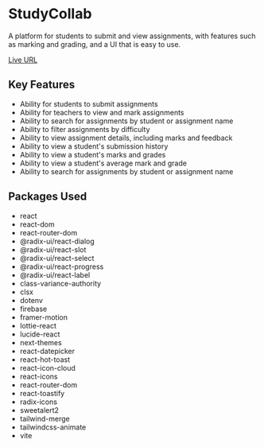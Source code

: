 # StudyCollab

A platform for students to submit and view assignments, with features such as marking and grading, and a UI that is easy to use.

[Live URL](https://studycolab.netlify.app/)

## Key Features

- Ability for students to submit assignments
- Ability for teachers to view and mark assignments
- Ability to search for assignments by student or assignment name
- Ability to filter assignments by difficulty
- Ability to view assignment details, including marks and feedback
- Ability to view a student's submission history
- Ability to view a student's marks and grades
- Ability to view a student's average mark and grade
- Ability to search for assignments by student or assignment name

## Packages Used

- react
- react-dom
- react-router-dom
- @radix-ui/react-dialog
- @radix-ui/react-slot
- @radix-ui/react-select
- @radix-ui/react-progress
- @radix-ui/react-label
- class-variance-authority
- clsx
- dotenv
- firebase
- framer-motion
- lottie-react
- lucide-react
- next-themes
- react-datepicker
- react-hot-toast
- react-icon-cloud
- react-icons
- react-router-dom
- react-toastify
- radix-icons
- sweetalert2
- tailwind-merge
- tailwindcss-animate
- vite
